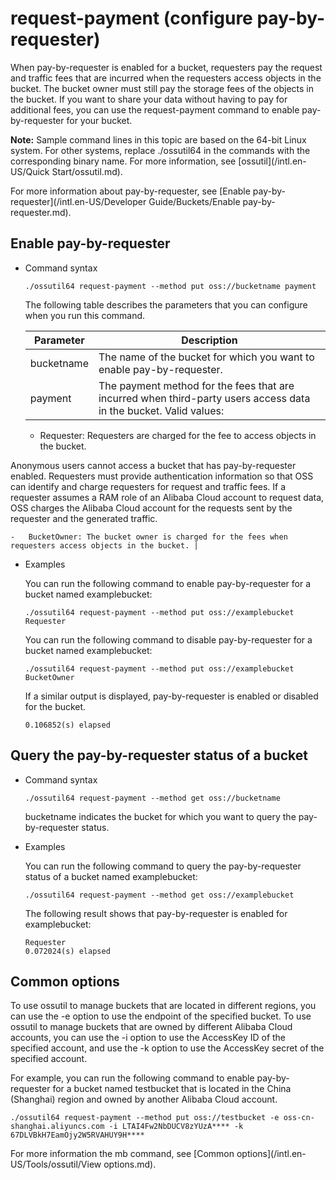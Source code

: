 # request-payment \(configure pay-by-requester\)

When pay-by-requester is enabled for a bucket, requesters pay the request and traffic fees that are incurred when the requesters access objects in the bucket. The bucket owner must still pay the storage fees of the objects in the bucket. If you want to share your data without having to pay for additional fees, you can use the request-payment command to enable pay-by-requester for your bucket.

**Note:** Sample command lines in this topic are based on the 64-bit Linux system. For other systems, replace ./ossutil64 in the commands with the corresponding binary name. For more information, see [ossutil](/intl.en-US/Quick Start/ossutil.md).

For more information about pay-by-requester, see [Enable pay-by-requester](/intl.en-US/Developer Guide/Buckets/Enable pay-by-requester.md).

## Enable pay-by-requester

-   Command syntax

    ```
    ./ossutil64 request-payment --method put oss://bucketname payment
    ```

    The following table describes the parameters that you can configure when you run this command.

    |Parameter|Description|
    |---------|-----------|
    |bucketname|The name of the bucket for which you want to enable pay-by-requester.|
    |payment|The payment method for the fees that are incurred when third-party users access data in the bucket. Valid values:

    -   Requester: Requesters are charged for the fee to access objects in the bucket.

Anonymous users cannot access a bucket that has pay-by-requester enabled. Requesters must provide authentication information so that OSS can identify and charge requesters for request and traffic fees. If a requester assumes a RAM role of an Alibaba Cloud account to request data, OSS charges the Alibaba Cloud account for the requests sent by the requester and the generated traffic.

    -   BucketOwner: The bucket owner is charged for the fees when requesters access objects in the bucket. |

-   Examples

    You can run the following command to enable pay-by-requester for a bucket named examplebucket:

    ```
    ./ossutil64 request-payment --method put oss://examplebucket Requester
    ```

    You can run the following command to disable pay-by-requester for a bucket named examplebucket:

    ```
    ./ossutil64 request-payment --method put oss://examplebucket BucketOwner
    ```

    If a similar output is displayed, pay-by-requester is enabled or disabled for the bucket.

    ```
    0.106852(s) elapsed
    ```


## Query the pay-by-requester status of a bucket

-   Command syntax

    ```
    ./ossutil64 request-payment --method get oss://bucketname
    ```

    bucketname indicates the bucket for which you want to query the pay-by-requester status.

-   Examples

    You can run the following command to query the pay-by-requester status of a bucket named examplebucket:

    ```
    ./ossutil64 request-payment --method get oss://examplebucket
    ```

    The following result shows that pay-by-requester is enabled for examplebucket:

    ```
    Requester
    0.072024(s) elapsed
    ```


## Common options

To use ossutil to manage buckets that are located in different regions, you can use the -e option to use the endpoint of the specified bucket. To use ossutil to manage buckets that are owned by different Alibaba Cloud accounts, you can use the -i option to use the AccessKey ID of the specified account, and use the -k option to use the AccessKey secret of the specified account.

For example, you can run the following command to enable pay-by-requester for a bucket named testbucket that is located in the China \(Shanghai\) region and owned by another Alibaba Cloud account.

```
./ossutil64 request-payment --method put oss://testbucket -e oss-cn-shanghai.aliyuncs.com -i LTAI4Fw2NbDUCV8zYUzA**** -k 67DLVBkH7EamOjy2W5RVAHUY9H****
```

For more information the mb command, see [Common options](/intl.en-US/Tools/ossutil/View options.md).

